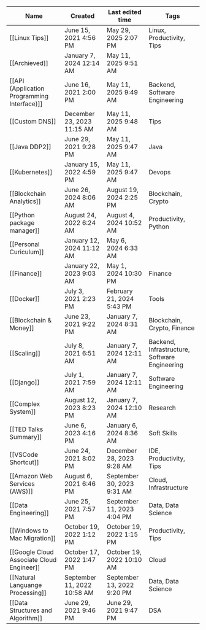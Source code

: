 |Name|Created|Last edited time|Tags|
|---|---|---|---|
|[[Linux Tips]]|June 15, 2021 4:56 PM|May 29, 2025 2:07 PM|Linux, Productivity, Tips|
|[[Archieved]]|January 7, 2024 12:14 AM|May 11, 2025 9:51 AM||
|[[API (Application Programming Interface)]]|June 16, 2021 2:00 PM|May 11, 2025 9:49 AM|Backend, Software Engineering|
|[[Custom DNS]]|December 23, 2023 11:15 AM|May 11, 2025 9:48 AM|Tips|
|[[Java DDP2]]|June 29, 2021 9:28 PM|May 11, 2025 9:47 AM|Java|
|[[Kubernetes]]|January 15, 2022 4:59 PM|May 11, 2025 9:47 AM|Devops|
|[[Blockchain Analytics]]|June 26, 2024 8:06 AM|August 19, 2024 2:25 PM|Blockchain, Crypto|
|[[Python package manager]]|August 24, 2022 6:24 AM|August 4, 2024 10:52 AM|Productivity, Python|
|[[Personal Curiculum]]|January 12, 2024 11:12 AM|May 6, 2024 6:33 AM||
|[[Finance]]|January 22, 2023 9:03 AM|May 1, 2024 10:30 PM|Finance|
|[[Docker]]|July 3, 2021 2:23 PM|February 21, 2024 5:43 PM|Tools|
|[[Blockchain & Money]]|June 23, 2021 9:22 PM|January 7, 2024 8:31 AM|Blockchain, Crypto, Finance|
|[[Scaling]]|July 8, 2021 6:51 AM|January 7, 2024 12:11 AM|Backend, Infrastructure, Software Engineering|
|[[Django]]|July 1, 2021 7:59 AM|January 7, 2024 12:11 AM|Software Engineering|
|[[Complex System]]|August 12, 2023 8:23 PM|January 7, 2024 12:10 AM|Research|
|[[TED Talks Summary]]|June 6, 2023 4:16 PM|January 6, 2024 8:36 AM|Soft Skills|
|[[VSCode Shortcut]]|June 24, 2021 8:02 PM|December 28, 2023 9:28 AM|IDE, Productivity, Tips|
|[[Amazon Web Services (AWS)]]|August 6, 2021 6:46 PM|September 30, 2023 9:31 AM|Cloud, Infrastructure|
|[[Data Engineering]]|June 25, 2021 7:57 PM|September 11, 2023 4:04 PM|Data, Data Science|
|[[Windows to Mac Migration]]|October 19, 2022 1:12 PM|October 19, 2022 1:15 PM|Productivity, Tips|
|[[Google Cloud Associate Cloud Engineer]]|October 17, 2022 1:47 PM|October 19, 2022 10:10 AM|Cloud|
|[[Natural Languange Processing]]|September 11, 2022 10:58 AM|September 13, 2022 9:20 PM|Data, Data Science|
|[[Data Structures and Algorithm]]|June 29, 2021 9:46 PM|June 29, 2021 9:47 PM|DSA|